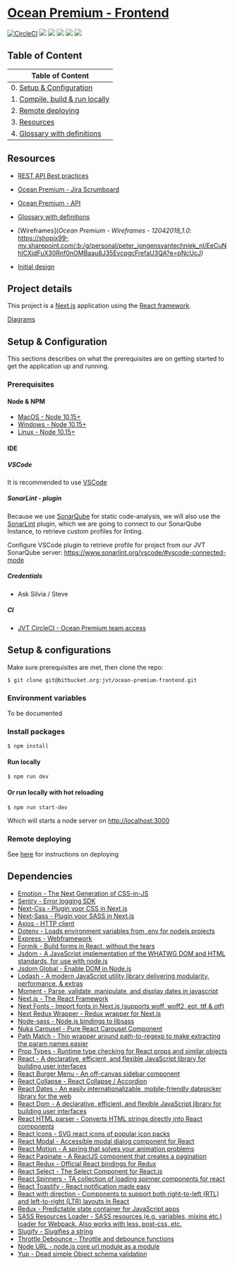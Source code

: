 # [Ocean Premium - Frontend](https://op-dev.jongensvantechniek.nl)


[![CircleCI](https://circleci.com/bb/oceanpremium/ocean-premium-api/tree/feature%2Fskeleton.svg?style=svg&circle-token=384a2a280e94bb67b80b424940eb58d7c41b1d69)](https://circleci.com/bb/oceanpremium/ocean-premium-api/tree/feature%2Fskeleton)
![](https://sonar.jongensvantechniek.nl/api/project_badges/measure?project=com.oceanpremium.api&metric=alert_status)
![](https://sonar.jongensvantechniek.nl/api/project_badges/measure?project=com.oceanpremium.api&metric=bugs)
![](https://sonar.jongensvantechniek.nl/api/project_badges/measure?project=com.oceanpremium.api&metric=code_smells)
![](https://sonar.jongensvantechniek.nl/api/project_badges/measure?project=com.oceanpremium.api&metric=coverage)
![](https://sonar.jongensvantechniek.nl/api/project_badges/measure?project=com.oceanpremium.api&metric=vulnerabilities)

## Table of Content

| Table of Content                                                             |
|------------------------------------------------------------------------------|
| 0. [Setup & Configuration](#markdown-header-setup-&-configuration)           |
| 1. [Compile, build & run locally](#markdown-header-compile,-build-&-run)     |
| 2. [Remote deploying](#markdown-header-remote-deploying)                     |
| 3. [Resources](#markdown-header-resources)                                   |
| 4. [Glossary with definitions](https://bitbucket.org/oceanpremium/ocean-premium-api/wiki/Glossary)

## Resources

- [REST API Best practices](https://github.com/tfredrich/RestApiTutorial.com/raw/master/media/RESTful%20Best%20Practices-v1_2.pdf)

- [Ocean Premium - Jira Scrumboard](https://dudesoftechnology.atlassian.net/jira/software/projects/OP/boards/53)

- [Ocean Premium - API]()

- [Glossary with definitions](https://bitbucket.org/oceanpremium/ocean-premium-api/wiki/Glossary)

- [Wireframes](*Ocean Premium - Wireframes - 12042019_1.0*: https://shopix99-my.sharepoint.com/:b:/g/personal/peter_jongensvantechniek_nl/EeCuNhlCXjdFuX30Rnf0nOMBaau8J35EvcpgcFrefaU3QA?e=pNcUcJ)

- [Initial design](https://www.figma.com/proto/0KBc0Pattj9Cc9ov7akc3VFD/Ocean-Premium?node-id=178%3A1962&viewport=468%2C522%2C0.778865&scaling=min-zoom&redirected=1)

## Project details
This project is a [Next.js](https://nextjs.org/) application using the [React framework](https://reactjs.org/).

[Diagrams](https://bitbucket.org/jvt/ocean-premium-frontend/wiki/Diagrams)

## Setup & Configuration

This sections describes on what the prerequisites are on getting started to get the application up and running.

### Prerequisites

#### Node & NPM

- [MacOS - Node 10.15+](https://nodejs.org/en/download/)
- [Windows - Node 10.15+](https://nodejs.org/en/download/)
- [Linux - Node 10.15+](https://nodejs.org/en/download/)

#### IDE

##### VSCode

It is recommended to use [VSCode](https://code.visualstudio.com/)

##### SonarLint - plugin

Because we use [SonarQube](http://sonarqube.org) for static code-analysis, we will also use the [SonarLint](https://www.sonarlint.org) plugin, which we are going to connect to our SonarQube Instance, to retrieve custom profiles for linting.

Configure VSCode plugin to retrieve profile for project from our JVT SonarQube server:
https://www.sonarlint.org/vscode/#vscode-connected-mode

##### Credentials

- Ask Silvia / Steve

##### CI
- [JVT CircleCI - Ocean Premium team access](https://circleci.com/bb/jvt/oceanpremium)

## Setup & configurations

Make sure prerequisites are met, then clone the repo:

```shell
$ git clone git@bitbucket.org:jvt/ocean-premium-frontend.git
```

### Environment variables

To be documented


### Install packages

```shell
$ npm install
```

#### Run locally

```shell
$ npm run dev
```

#### Or run locally with hot reloading

```shell
$ npm run start-dev
```

Which will starts a node server on [http://localhost:3000](http://localhost:3000)
### Remote deploying

See [here](Remote%20deploying) for instructions on deploying

## Dependencies


- [Emotion - The Next Generation of CSS-in-JS](https://github.com/emotion-js/emotion)
- [Sentry - Error logging SDK](https://github.com/getsentry/sentry-javascript/tree/master/packages/browser)
- [Next-Css - Plugin voor CSS in Next.js](https://github.com/zeit/next-plugins/tree/master/packages/next-css)
- [Next-Sass - Plugin voor SASS in Next.js](https://github.com/zeit/next-plugins/tree/master/packages/next-sass)
- [Axios - HTTP client](https://github.com/axios/axios)
- [Dotenv - Loads environment variables from .env for nodejs projects](https://github.com/motdotla/dotenv#readme)
- [Express - Webframework](https://github.com/expressjs/express)
- [Formik - Build forms in React, without the tears](https://github.com/jaredpalmer/formik)
- [Jsdom - A JavaScript implementation of the WHATWG DOM and HTML standards, for use with node.js](https://github.com/jsdom/jsdom)
- [Jsdom Global - Enable DOM in Node.js](https://github.com/rstacruz/jsdom-global)
- [Lodash - A modern JavaScript utility library delivering modularity, performance, & extras](https://github.com/lodash/lodash)
- [Moment - Parse, validate, manipulate, and display dates in javascript](https://github.com/moment/moment)
- [Next.js - The React Framework](https://github.com/zeit/next.js)
- [Next Fonts - Import fonts in Next.js (supports woff, woff2, eot, ttf & otf) ](https://github.com/rohanray/next-fonts)
- [Next Redux Wrapper - Redux wrapper for Next.js](
https://github.com/kirill-konshin/next-redux-wrapper)
- [Node-sass - Node.js bindings to libsass](
https://github.com/sass/node-sass)
- [Nuka Carousel - Pure React Carousel Component](
https://github.com/FormidableLabs/nuka-carousel)
- [Path Match - Thin wrapper around path-to-regexp to make extracting the param names easier](
https://github.com/pillarjs/path-match)
- [Prop Types - Runtime type checking for React props and similar objects](
https://github.com/facebook/prop-types)
- [React - A declarative, efficient, and flexible JavaScript library for building user interfaces](
https://github.com/facebook/react)
- [React Burger Menu - An off-canvas sidebar component](
https://github.com/negomi/react-burger-menu)
- [React Collapse - React Collapse / Accordion](
https://github.com/react-component/collapse)
- [React Dates - An easily internationalizable, mobile-friendly datepicker library for the web](
https://github.com/airbnb/react-dates)
- [React Dom - A declarative, efficient, and flexible JavaScript library for building user interfaces](
https://github.com/facebook/react)
- [React HTML parser - Converts HTML strings directly into React components](
https://github.com/wrakky/react-html-parser)
- [React Icons - SVG react icons of popular icon packs](
https://github.com/react-icons/react-icons)
- [React Modal - Accessible modal dialog component for React](
https://github.com/reactjs/react-modal)
- [React Motion - A spring that solves your animation problems](
https://github.com/chenglou/react-motion)
- [React Paginate - A ReactJS component that creates a pagination](
https://github.com/AdeleD/react-paginate)
- [React Redux - Official React bindings for Redux](
https://github.com/reduxjs/react-redux)
- [React Select - The Select Component for React.js](
https://github.com/JedWatson/react-select)
- [React Spinners - TA collection of loading spinner components for react](
https://github.com/davidhu2000/react-spinners)
- [React Toastify - React notification made easy](
https://github.com/fkhadra/react-toastify)
- [React with direction - Components to support both right-to-left (RTL) and left-to-right (LTR) layouts in React](
https://github.com/airbnb/react-with-direction)
- [Redux - Predictable state container for JavaScript apps](
https://github.com/reduxjs/redux)
- [SASS Resources Loader - SASS resources (e.g. variables, mixins etc.) loader for Webpack. Also works with less, post-css, etc.](
https://github.com/shakacode/sass-resources-loader)
- [Slugify - Slugifies a string](
https://github.com/simov/slugify)
- [Throttle Debounce - Throttle and debounce functions](
https://github.com/niksy/throttle-debounce)
- [Node URL - node.js core url module as a module](
https://github.com/defunctzombie/node-url)
- [Yup - Dead simple Object schema validation](
https://github.com/jquense/yup)